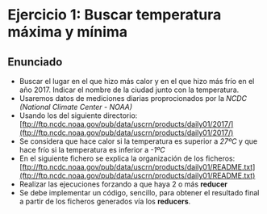 # Ejercicio 1: Buscar temperatura máxima y mínima

## Enunciado

- Buscar el lugar en el que hizo más calor y en el que hizo más frío en el año 2017. Indicar el nombre de la ciudad junto con la temperatura.
- Usaremos datos de mediciones diarias proprocionados por la *NCDC (National Climate Center - NOAA)*
- Usando los del siguiente directorio: [ftp://ftp.ncdc.noaa.gov/pub/data/uscrn/products/daily01/2017/](ftp://ftp.ncdc.noaa.gov/pub/data/uscrn/products/daily01/2017/)
- Se considera que hace calor si la temperatura es superior a *27ºC* y que hace frío si la temperatura es inferior a *-1ºC*
- En el siguiente fichero se explica la organización de los ficheros: [ftp://ftp.ncdc.noaa.gov/pub/data/uscrn/products/daily01/README.txt](ftp://ftp.ncdc.noaa.gov/pub/data/uscrn/products/daily01/README.txt)
- Realizar las ejecuciones forzando a que haya 2 o más **reducer**
- Se debe implementar un código, sencillo, para obtener el resultado final a partir de los ficheros generados vía los **reducers**.

